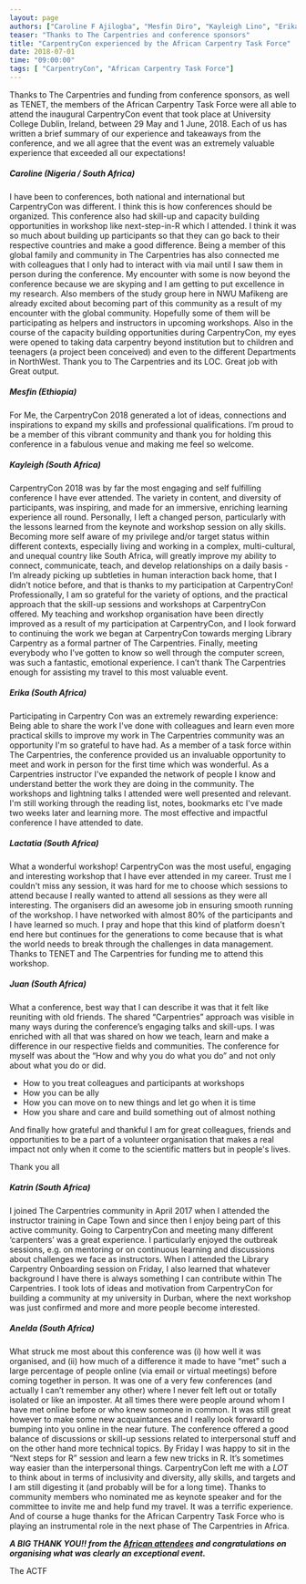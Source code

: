 ```yaml
---
layout: page
authors: ["Caroline F Ajilogba", "Mesfin Diro", "Kayleigh Lino", "Erika Mias", "Lactatia Motsuku",  "Juan Steyn", "Katrin Tirok", "Anelda van der Walt"]
teaser: "Thanks to The Carpentries and conference sponsors"
title: "CarpentryCon experienced by the African Carpentry Task Force"
date: 2018-07-01
time: "09:00:00"
tags: [ "CarpentryCon", "African Carpentry Task Force"]
---
```



Thanks to The Carpentries and funding from conference sponsors, as well as TENET, the members of the African Carpentry Task Force were all able to attend the inaugural CarpentryCon event that took place at University College Dublin, Ireland, between 29 May and 1 June, 2018. Each of us has written a brief summary of our experience and takeaways from the conference, and we all agree that the event was an extremely valuable experience that exceeded all our expectations!


##### Caroline (Nigeria / South Africa)
I have been to conferences, both national and international but CarpentryCon was different. I think this is how conferences should be organized. This conference also had skill-up and capacity building opportunities in workshop like next-step-in-R which I attended. I think it was so much about building up participants so that they can go back to their respective countries and make a good difference. Being a member of this global family and community in The Carpentries has also connected me with colleagues that I only had to interact with via mail until I saw them in person during the conference. My encounter with some is now beyond the conference because we are skyping and I am getting to put excellence in my research. Also members of the study group here in NWU Mafikeng are already excited about becoming part of this community as a result of my encounter with the global community. Hopefully some of them will be participating as helpers and instructors in upcoming workshops. Also in the course of the capacity building opportunities during CarpentryCon, my eyes were opened to taking data carpentry beyond institution but to children and teenagers (a project been conceived) and even to the different Departments in NorthWest. Thank you to The Carpentries and its LOC. Great job with Great output.


##### Mesfin (Ethiopia)
For Me, the CarpentryCon 2018 generated a lot of ideas, connections and inspirations to expand my skills and professional qualifications. I’m proud to be a member of this vibrant community and thank you for holding this conference in a fabulous venue and making me feel so 
welcome. 


##### Kayleigh (South Africa)
CarpentryCon 2018 was by far the most engaging and self fulfilling conference I have ever attended. The variety in content, and diversity of participants, was inspiring, and made for an immersive, enriching learning experience all round. Personally, I left a changed person, particularly with the lessons learned from the keynote and workshop session on ally skills. Becoming more self aware of my privilege and/or target status within different contexts, especially living and working in a complex, multi-cultural, and unequal country like South Africa, will greatly improve my ability to connect, communicate, teach, and develop relationships on a daily basis - I’m already picking up subtleties in human interaction back home, that I didn’t notice before, and that is thanks to my participation at CarpentryCon! Professionally, I am so grateful for the variety of options, and the practical approach that the skill-up sessions and workshops at CarpentryCon offered. My teaching and workshop organisation have been directly improved as a result of my participation at CarpentryCon, and I look forward to continuing the work we began at CarpentryCon towards merging Library Carpentry as a formal partner of The Carpentries. Finally, meeting everybody who I’ve gotten to know so well through the computer screen, was such a fantastic, emotional experience. I can’t thank The Carpentries enough for assisting my travel to this most valuable event.


##### Erika (South Africa)
Participating in Carpentry Con was an extremely rewarding experience: Being able to share the work I've done with colleagues and learn even more practical skills to improve my work in The Carpentries community was an opportunity I'm so grateful to have had. As a member of a task force within The Carpentries, the conference provided us an invaluable opportunity to meet and work in person for the first time which was wonderful. As a Carpentries instructor I've expanded the network of people I know and understand better the work they are doing in the community. The workshops and lightning talks I attended were well presented and relevant. I'm still working through the reading list, notes, bookmarks etc I've made two weeks later and learning more. The most effective and impactful conference I have attended to date.


##### Lactatia (South Africa)
What a wonderful workshop! CarpentryCon was the most useful, engaging and interesting workshop that I have ever attended in my career. Trust me I couldn't miss any session, it was hard for me to choose which sessions to attend because I really wanted to attend all sessions as they were all interesting. The organisers did an awesome job in ensuring smooth running of the workshop. I have networked with almost 80% of the participants and I have learned so much. I pray and hope that this kind of platform doesn't end here but continues for the generations to come because that is what the world needs to break through the challenges in data management. Thanks to TENET and The Carpentries for funding me to attend this workshop.


##### Juan (South Africa)
What a conference, best way that I can describe it was that it felt like reuniting with old friends. The shared “Carpentries” 
approach was visible in many ways during the conference’s engaging talks and skill-ups. I was enriched with all that was shared on how we teach, learn and make a difference in our respective fields and communities. The conference for myself was about the “How and why you do what you do” and not only about what you do or did.  

- How to you treat colleagues and participants at workshops
- How you can be ally
- How you can move on to new things and let go when it is time
- How you share and care and build something out of almost nothing

And finally how grateful and thankful I am for great colleagues, friends and opportunities to be a part of a volunteer organisation that makes a real impact not only when it come to the scientific matters but in people's lives.

Thank you all


##### Katrin (South Africa)
I joined The Carpentries community in April 2017 when I attended the instructor training in Cape Town and since then I enjoy being part of this active community. Going to CarpentryCon and meeting many different ‘carpenters’ was a great experience. I particularly enjoyed the outbreak sessions, e.g. on mentoring or on continuous learning and discussions about challenges we face as instructors. When I attended the Library Carpentry Onboarding session on Friday, I also learned that whatever background I have there is always something I can contribute within The Carpentries. I took lots of ideas and motivation from CarpentryCon for building a community at my university in Durban, where the next workshop was just confirmed and more and more people become interested.


##### Anelda (South Africa)
What struck me most about this conference was (i) how well it was organised, and (ii) how much of a difference it made to have “met” such a large percentage of people online (via email or virtual meetings) before coming together in person. It was one of a very few conferences (and actually I can’t remember any other) where I never felt left out or totally isolated or like an imposter. At all times there were people around whom I have met online before or who knew someone in common. It was still great however to make some new acquaintances and I really look forward to bumping into you online in the near future. The conference offered a good balance of discussions or skill-up sessions related to interpersonal stuff and on the other hand more technical topics. By Friday I was happy to sit in the “Next steps for R” session and learn a few new tricks in R. It’s sometimes way easier than the interpersonal things. CarpentryCon left me with a *LOT* to think about in terms of inclusivity and diversity, ally skills, and targets and I am still digesting it (and probably will be for a long time). Thanks to community members who nominated me as keynote speaker and for the committee to invite me and help fund my travel. It was a terrific experience. And of course a huge thanks for the African Carpentry Task Force who is playing an instrumental role in the next phase of The Carpentries in Africa.

***A BIG THANK YOU!! from the [African attendees](https://www.flickr.com/photos/134305289@N03/41614266805/) and congratulations on organising what was clearly an exceptional event.***

The ACTF




